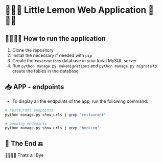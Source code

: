 # 🤏🏼🍋 Little Lemon Web Application 🍋👶🏼

## 🏃🏼‍♂️‍➡️ How to run the application
1. Clone the repository
2. Install the necessary if needed with `pip`
3. Create the `reservations` database in your local MySQL server
4. Run `python manage.py makemigrations` and `python manage.py migrate` to create the tables in the database

## 📥 APP - endpoints
- To display all the endpoints of the app, run the following command:
```bash
# restaurant endpoints
python manage.py show_urls | grep "restaurant"

# booking endpoints
python manage.py show_urls | grep "booking"
```

## 🫡 The End 🔚
🚗🙋🏼‍♂️ Thats all Bye
